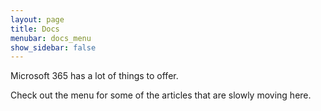 ```yaml
---
layout: page
title: Docs
menubar: docs_menu
show_sidebar: false
---
```


Microsoft 365 has a lot of things to offer.

Check out the menu for some of the articles that are slowly moving here.